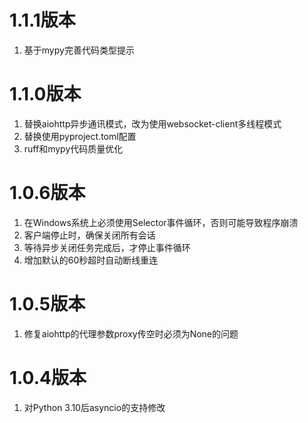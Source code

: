 # 1.1.1版本

1. 基于mypy完善代码类型提示

# 1.1.0版本

1. 替换aiohttp异步通讯模式，改为使用websocket-client多线程模式
2. 替换使用pyproject.toml配置
3. ruff和mypy代码质量优化

# 1.0.6版本

1. 在Windows系统上必须使用Selector事件循环，否则可能导致程序崩溃
2. 客户端停止时，确保关闭所有会话
3. 等待异步关闭任务完成后，才停止事件循环
4. 增加默认的60秒超时自动断线重连

# 1.0.5版本

1. 修复aiohttp的代理参数proxy传空时必须为None的问题

# 1.0.4版本

1. 对Python 3.10后asyncio的支持修改